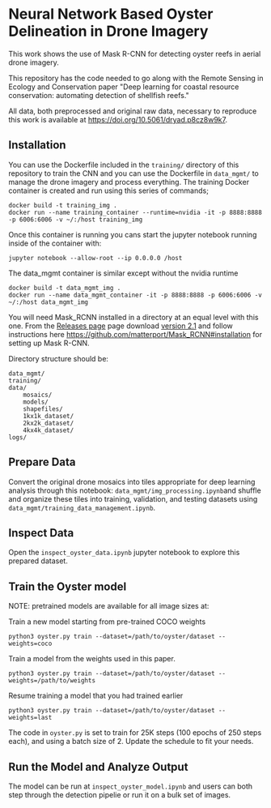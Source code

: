 # Neural Network Based Oyster Delineation in Drone Imagery 

This work shows the use of Mask R-CNN for detecting oyster reefs in aerial drone imagery.

This repository has the code needed to go along with the Remote Sensing in Ecology and Conservation paper "Deep learning for coastal resource conservation: automating detection of shellfish reefs."

All data, both preprocessed and original raw data, necessary to reproduce this work is available at https://doi.org/10.5061/dryad.p8cz8w9k7.


## Installation

You can use the Dockerfile included in the `training/` directory of this repository to train the CNN and you can use the Dockerfile in `data_mgmt/` to manage the drone imagery and process everything. The training Docker container is created and run using this series of commands;
```
docker build -t training_img .
docker run --name training_container --runtime=nvidia -it -p 8888:8888 -p 6006:6006 -v ~/:/host training_img
```
Once this container is running you cans start the jupyter notebook running inside of the container with:
```
jupyter notebook --allow-root --ip 0.0.0.0 /host
```
The data_mgmt container is similar except without the nvidia runtime
```
docker build -t data_mgmt_img .
docker run --name data_mgmt_container -it -p 8888:8888 -p 6006:6006 -v ~/:/host data_mgmt_img
```

You will need Mask_RCNN installed in a directory at an equal level with this one. From the [Releases page](https://github.com/matterport/Mask_RCNN/releases) page download [version 2.1](https://github.com/matterport/Mask_RCNN/releases/tag/v2.1) and follow instructions here https://github.com/matterport/Mask_RCNN#installation for setting up Mask R-CNN.

Directory structure should be:
```
data_mgmt/
training/
data/
    mosaics/
    models/
    shapefiles/
    1kx1k_dataset/  
    2kx2k_dataset/
    4kx4k_dataset/
logs/
```

## Prepare Data
Convert the original drone mosaics into tiles appropriate for deep learning analysis through this notebook: `data_mgmt/img_processing.ipynb`and shuffle and organize these tiles into training, validation, and testing datasets using `data_mgmt/training_data_management.ipynb`.

## Inspect Data

Open the `inspect_oyster_data.ipynb` jupyter notebook to explore this prepared dataset.

## Train the Oyster model

NOTE: pretrained models are available for all image sizes at:

Train a new model starting from pre-trained COCO weights
```
python3 oyster.py train --dataset=/path/to/oyster/dataset --weights=coco
```

Train a model from the weights used in this paper.
```
python3 oyster.py train --dataset=/path/to/oyster/dataset --weights=/path/to/weights
```

Resume training a model that you had trained earlier
```
python3 oyster.py train --dataset=/path/to/oyster/dataset --weights=last
```

The code in `oyster.py` is set to train for 25K steps (100 epochs of 250 steps each), and using a batch size of 2. 
Update the schedule to fit your needs.

## Run the Model and Analyze Output

The model can be run at `inspect_oyster_model.ipynb` and users can both step through the detection pipelie or run it on a bulk set of images.
